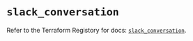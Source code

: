 # `slack_conversation`

Refer to the Terraform Registory for docs: [`slack_conversation`](https://registry.terraform.io/providers/pablovarela/slack/1.2.2/docs/resources/conversation).
